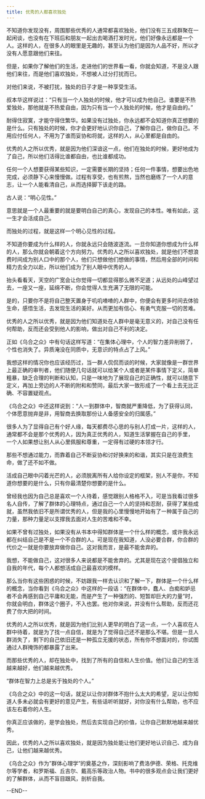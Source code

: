 ```yaml
---
title: 优秀的人都喜欢独处
---
```


不知道你发现没有，周围那些优秀的人通常都喜欢独处，他们没有三五成群聚在一起闲谈，也没有在下班后和朋友一起出去喝酒打发时光，他们好像永远都是一个人。这样的人，在很多人的眼里是无趣的，甚至认为他们是因为人品不好，所以才没有人愿意跟他们来往。

但是，如果你了解他们的生活，走进他们的世界看一看，你就会知道，不是没人跟他们来往，而是他们喜欢独处，不想被人过分打扰而已。

对他们来说，不被打扰，独处的日子才是一种享受生活。

叔本华这样说过：“只有当一个人独处的时候，他才可以成为他自己。谁要是不热爱独处，那他就是不热爱自由，因为只有当一个人独处的时候，他才是自由的。”



耐得住寂寞，才能守得住繁华。如果没有过独处，你永远都不会知道你真正想要的是什么。只有独处的时候，你才会更好地认识你自己，了解你自己，做你自己。不用应付任何人，不用为了谁而妥协和将就，这样的人，从心里都是自由的。

优秀的人之所以优秀，就是因为他们深谙这一点，他们在独处的时候，更好地成为了自己，所以他们活得比谁都自由，也比谁都成功。

任何一个人想要获得某些知识，一定需要长期的坚持；任何一件事情，想要出色地完成，必须静下心来慢慢做。过程有享受，也有煎熬，当然也磨练了一个人的意志，让一个人能看清自己，从而选择脚下该走的路。

古人说：“明心见性。”

意思就是一个人最重要的就是要明白自己的真心，发现自己的本性。唯有如此，这一生才会活成自己。

而独处的过程，就是这样一个明心见性的过程。

 

不知道你要成为什么样的人，你就永远只会随波逐流。一旦你知道你想成为什么样的人，那么你就会朝着这个方向努力。优秀的人之所以喜欢独处，就是他们不想浪费时间成为别人口中的那个人，他们只想做他们想做的事情，然后用全部的时间和精力去全力以赴，所以他们成为了别人眼中优秀的人。

抬头看看天，天空的广宽会让你觉得一切都显得那么微不足道；从远处的山峰望过去，一座又一座，延绵不断，你会觉得人生充满了无限的可能。

是的，只要你不是将自己整天置身于叽叽喳喳的人群中，你便会有更多时间去体验生命，感悟生活，去发现生活的美好。从而更加有信心、有勇气克服一切的苦难。

优秀的人之所以优秀，就是因为他们知道处在人群中是毫无意义的，对自己没有任何帮助，反而还会受到他人的影响，做出对自己不利的决定。



正如《乌合之众》中有句话这样写道：“在集体心理中，个人的智力差异削弱了，个性也消失了。异质淹没在同质中，无意识的特点占了上风。”

我想这样的情况你也应该经历过，当一群人侃侃而谈的时候，大家就像是一群世界上最正确的审判者，他们随便几句话就可以给某个人或者是某件事情下定义，简单粗暴，缺乏合理的判断和认知，只是一味地为了展现自己的正确性，就可以随意下定义，再加上旁边的人不断的附和和赞同，最后大家一致形成了一个看上去无比正确、不容置疑观点。

《乌合之众》中还这样说到：“人一到群体中，智商就严重降低，为了获得认同，个体愿意抛弃是非，用智商去换取那份让人备感安全的归属感。”

很多人为了显得自己有个好人缘，每天都费尽心思的与别人打成一片，这样的人，通常都不会是那个优秀的人，因为真正优秀的人，知道生活掌握在自己的手里， 一个人如果想让别人从心里佩服和尊重，一定得有过硬的本领才行。

那些不想通过能力，而靠着自己不断妥协和讨好换来的和谐，其实只是在浪费生命，做了还不如不做。



活成自己眼中闪着光芒的人，必须脱离所有人给你设定的框架，别人不是你，不知道你想要的是什么，只有你最清楚你想要的是什么。

曾经我也因为自己总是喜欢一个人待着，感觉跟别人格格不入，可是当我看过很多名人自传，了解了群体的心理特点，通过自己一个人的坚持和忍耐，获得了某些成就，虽然我依旧不是所谓优秀的人，但是我的心里慢慢地开始有了一种属于自己的力量，那种力量足以支撑我去面对人生的苦难和不幸。

如果不曾有过独处，如果没有从书本中得知群体是一个什么样的概念，或许我永远都在纠结自己是不是一个不合群的人。可是现在我知道，人没必要合群，你合群的代价之一就是你要放弃做你自己。这对我而言，是最不能舍弃的。

我想，不能做自己，这对很多人来说都是不能舍弃的。尤其是现在这个提倡独立和自我的年代，每个人都想活成自己最喜欢的模样。



那么当你有这些困惑的时候，不妨跟我一样去认识和了解一下，群体是一个什么样的概念，当你看到《乌合之众》中这样的一段话：“在群体中，蠢人、白痴和妒忌者不会再感到自己平庸和无能，而是产生了一种强烈的、短暂却巨大的力量”时，你就会明白，群体这个圈子，不入也罢。他对你来说，并没有什么帮助，反而还花费了你大把的时间。

优秀的人之所以优秀，就是因为他们比别人更早的明白了这一点，一个人喜欢在人群中待着，就是为了找一点自信，就是为了觉得自己还不是那么不堪。但是一旦人群消失了，剩下的自己依旧还是一种孤立无援的状态，所有你不想面对的，你试图通过人群掩饰的都暴露了出来。

而那些优秀的人，却在独处中，找到了所有的自信和人生价值。他们让自己的生活越来越好，他们越来越优秀。

“群体在智力上总是劣于独处的个人。”

《乌合之众》中的这一句话，就足以让你对群体不抱什么太大的希望，足以让你知道人多未必就会有更好的意见产生，有些话听听就好，对你没有什么帮助，也不应该左右着你的人生。

你真正应该做的，是学会独处，然后去实现自己的价值，让你自己默默地越来越优秀。

因此，优秀的人之所以喜欢独处，就是因为独处能让他们更好地认识自己、成为自己，让他们越来越优秀。

《乌合之众》作为”群体心理学”的奠基之作，深刻影响了费洛伊德、荣格、托克维尔等学者，和罗斯福、丘吉尔、戴高乐等政治人物。书中的很多观点会让我们更好的了解群体，从而不盲目跟风，剖析自我。

--END--

 
